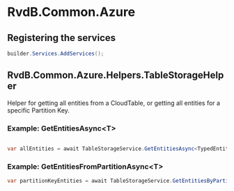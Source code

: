 # RvdB.Common.Azure

## Registering the services

```csharp
builder.Services.AddServices();
```

## RvdB.Common.Azure.Helpers.TableStorageHelper

Helper for getting all entities from a CloudTable, or getting all entities for a specific Partition Key.

### Example: GetEntitiesAsync\<T\>

```csharp

var allEntities = await TableStorageService.GetEntitiesAsync<TypedEntity>(cloudTable);
```

### Example: GetEntitiesFromPartitionAsync\<T\>

```csharp
var partitionKeyEntities = await TableStorageService.GetEntitiesByPartitionKeyAsync<TypedEntity>(cloudTable, "<PARTITION-KEY>");

```
